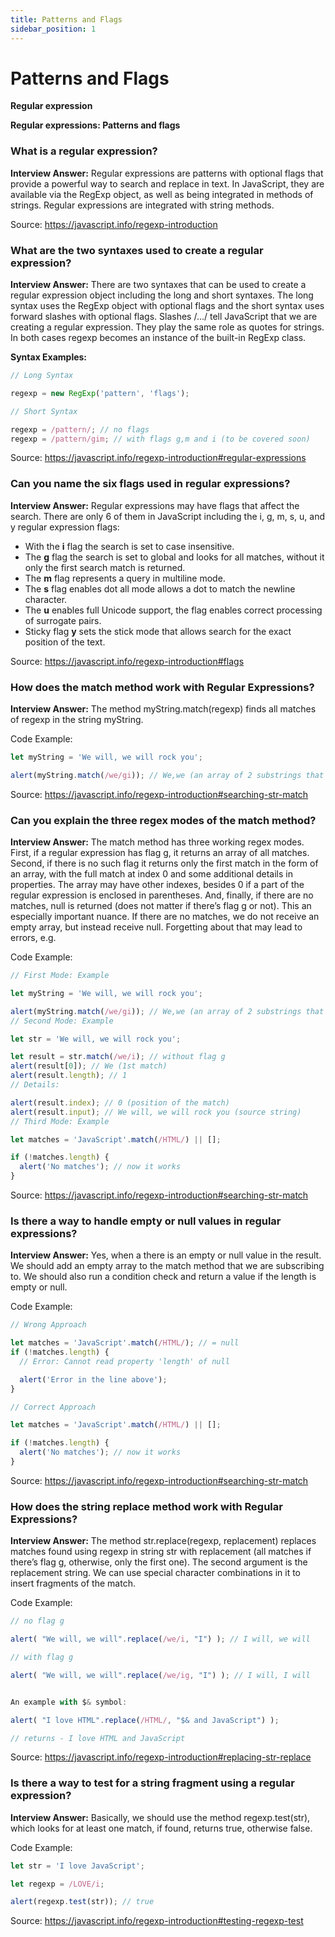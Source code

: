```yaml
---
title: Patterns and Flags
sidebar_position: 1
---
```


# Patterns and Flags

**Regular expression**

**Regular expressions: Patterns and flags**

### What is a regular expression?

**Interview Answer:** Regular expressions are patterns with optional flags that provide a powerful way to search and replace in text. In JavaScript, they are available via the RegExp object, as well as being integrated in methods of strings. Regular expressions are integrated with string methods.

Source: <https://javascript.info/regexp-introduction>

### What are the two syntaxes used to create a regular expression?

**Interview Answer:** There are two syntaxes that can be used to create a regular expression object including the long and short syntaxes. The long syntax uses the RegExp object with optional flags and the short syntax uses forward slashes with optional flags. Slashes /.../ tell JavaScript that we are creating a regular expression. They play the same role as quotes for strings. In both cases regexp becomes an instance of the built-in RegExp class.

**Syntax Examples:**

```js
// Long Syntax

regexp = new RegExp('pattern', 'flags');

// Short Syntax

regexp = /pattern/; // no flags
regexp = /pattern/gim; // with flags g,m and i (to be covered soon)
```

Source: <https://javascript.info/regexp-introduction#regular-expressions>

### Can you name the six flags used in regular expressions?

**Interview Answer:** Regular expressions may have flags that affect the search. There are only 6 of them in JavaScript including the i, g, m, s, u, and y regular expression flags:

- With the **i** flag the search is set to case insensitive.
- The **g** flag the search is set to global and looks for all matches, without it only the first search match is returned.
- The **m** flag represents a query in multiline mode.
- The **s** flag enables dot all mode allows a dot to match the newline character.
- The **u** enables full Unicode support, the flag enables correct processing of surrogate pairs.
- Sticky flag **y** sets the stick mode that allows search for the exact position of the text.

Source: <https://javascript.info/regexp-introduction#flags>

### How does the match method work with Regular Expressions?

**Interview Answer:** The method myString.match(regexp) finds all matches of regexp in the string myString.

Code Example:

```js
let myString = 'We will, we will rock you';

alert(myString.match(/we/gi)); // We,we (an array of 2 substrings that match)
```

Source: <https://javascript.info/regexp-introduction#searching-str-match>

### Can you explain the three regex modes of the match method?

**Interview Answer:** The match method has three working regex modes. First, if a regular expression has flag g, it returns an array of all matches. Second, if there is no such flag it returns only the first match in the form of an array, with the full match at index 0 and some additional details in properties. The array may have other indexes, besides 0 if a part of the regular expression is enclosed in parentheses. And, finally, if there are no matches, null is returned (does not matter if there’s flag g or not). This an especially important nuance. If there are no matches, we do not receive an empty array, but instead receive null. Forgetting about that may lead to errors, e.g.

Code Example:

```js
// First Mode: Example

let myString = 'We will, we will rock you';

alert(myString.match(/we/gi)); // We,we (an array of 2 substrings that match)
// Second Mode: Example

let str = 'We will, we will rock you';

let result = str.match(/we/i); // without flag g
alert(result[0]); // We (1st match)
alert(result.length); // 1
// Details:

alert(result.index); // 0 (position of the match)
alert(result.input); // We will, we will rock you (source string)
// Third Mode: Example

let matches = 'JavaScript'.match(/HTML/) || [];

if (!matches.length) {
  alert('No matches'); // now it works
}
```

Source: <https://javascript.info/regexp-introduction#searching-str-match>

### Is there a way to handle empty or null values in regular expressions?

**Interview Answer:** Yes, when a there is an empty or null value in the result. We should add an empty array to the match method that we are subscribing to. We should also run a condition check and return a value if the length is empty or null.

Code Example:

```js
// Wrong Approach

let matches = 'JavaScript'.match(/HTML/); // = null
if (!matches.length) {
  // Error: Cannot read property 'length' of null

  alert('Error in the line above');
}

// Correct Approach

let matches = 'JavaScript'.match(/HTML/) || [];

if (!matches.length) {
  alert('No matches'); // now it works
}
```

Source: <https://javascript.info/regexp-introduction#searching-str-match>

### How does the string replace method work with Regular Expressions?

**Interview Answer:** The method str.replace(regexp, replacement) replaces matches found using regexp in string str with replacement (all matches if there’s flag g, otherwise, only the first one). The second argument is the replacement string. We can use special character combinations in it to insert fragments of the match.

Code Example:

```js
// no flag g

alert( "We will, we will".replace(/we/i, "I") ); // I will, we will

// with flag g

alert( "We will, we will".replace(/we/ig, "I") ); // I will, I will


An example with $& symbol:

alert( "I love HTML".replace(/HTML/, "$& and JavaScript") ); 

// returns - I love HTML and JavaScript
```

Source: <https://javascript.info/regexp-introduction#replacing-str-replace>

### Is there a way to test for a string fragment using a regular expression?

**Interview Answer:** Basically, we should use the method regexp.test(str), which looks for at least one match, if found, returns true, otherwise false.

Code Example:

```js
let str = 'I love JavaScript';

let regexp = /LOVE/i;

alert(regexp.test(str)); // true
```

Source: <https://javascript.info/regexp-introduction#testing-regexp-test>
